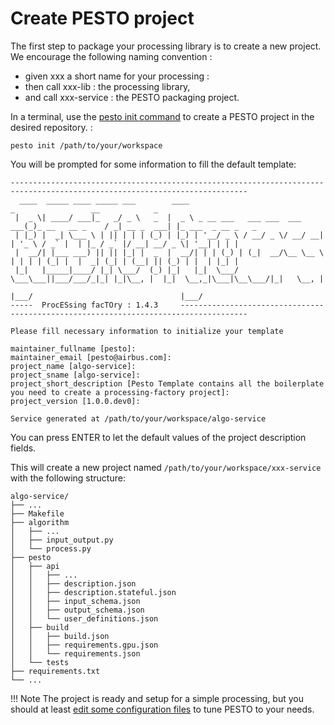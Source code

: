# Create PESTO project

The first step to package your processing library is to create a new project.
We encourage the following naming convention :

- given xxx a short name for your processing :
- then call xxx-lib : the processing library,
- and call xxx-service : the PESTO packaging project.


In a terminal, use the [pesto init command](pesto_init.md) to create a PESTO project in the desired repository. :

```shell
pesto init /path/to/your/workspace
```

You will be prompted for some information to fill the default template:

```
---------------------------------------------------------------------------------------------------------------------------
  ____  _____ ____ _____ ___        ____                              _                 __            _
 |  _ \| ____/ ___|_   _/ _ \   _  |  _ \ _ __ ___   ___ ___  ___ ___(_)_ __   __ _    / _| __ _  ___| |_ ___  _ __ _   _
 | |_) |  _| \___ \ | || | | | (_) | |_) | '__/ _ \ / __/ _ \/ __/ __| | '_ \ / _` |  | |_ / _` |/ __| __/ _ \| '__| | | |
 |  __/| |___ ___) || || |_| |  _  |  __/| | | (_) | (_|  __/\__ \__ \ | | | | (_| |  |  _| (_| | (__| || (_) | |  | |_| |
 |_|   |_____|____/ |_| \___/  (_) |_|   |_|  \___/ \___\___||___/___/_|_| |_|\__, |  |_|  \__,_|\___|\__\___/|_|   \__, |
                                                                              |___/                                 |___/
-----  ProcESsing facTOry : 1.4.3     -------------------------------------------------------------------------------------

Please fill necessary information to initialize your template

maintainer_fullname [pesto]: 
maintainer_email [pesto@airbus.com]: 
project_name [algo-service]: 
project_sname [algo-service]: 
project_short_description [Pesto Template contains all the boilerplate you need to create a processing-factory project]: 
project_version [1.0.0.dev0]: 

Service generated at /path/to/your/workspace/algo-service
```

You can press ENTER to let the default values of the project description fields.

This will create a new project named `/path/to/your/workspace/xxx-service` with the following structure:

```text
algo-service/
├── ...
├── Makefile
├── algorithm
│   ├── ...
│   ├── input_output.py
│   └── process.py
├── pesto
│   ├── api
│   │   ├── ...
│   │   ├── description.json
│   │   ├── description.stateful.json
│   │   ├── input_schema.json
│   │   ├── output_schema.json
│   │   └── user_definitions.json
│   ├── build
│   │   ├── build.json
│   │   ├── requirements.gpu.json
│   │   └── requirements.json
│   └── tests
├── requirements.txt
└── ...
```

!!! Note
    The project is ready and setup for a simple processing, but you should at least [edit some configuration files](package_configuration.md) to tune PESTO to your needs.

